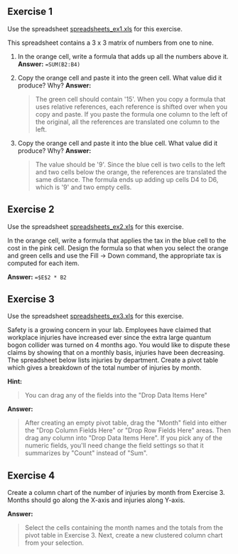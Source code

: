 ## Exercise 1

Use the spreadsheet [spreadsheets_ex1.xls](spreadsheets_ex1.xls) for this exercise.

This spreadsheet contains a 3 x 3 matrix of numbers from one to nine.

1. In the orange cell, write a formula that adds up all the numbers above it. 
   **Answer:**
   `=SUM(B2:B4)`

2. Copy the orange cell and paste it into the green cell.  What value did it
produce?  Why?
   **Answer:**
   > The green cell should contain '15'.  When you copy a formula that uses
   > relative references, each reference is shifted over when you copy and
   > paste.  If you paste the formula one column to the left of the original,
   > all the references are translated one column to the left.

3. Copy the orange cell and paste it into the blue cell.  What value did it
produce?  Why?
   **Answer:**
   > The value should be '9'.  Since the blue cell is two cells to the left and
   > two cells below the orange, the references are translated the same
   > distance.  The formula ends up adding up cells D4 to D6, which is '9' and
   > two empty cells.


## Exercise 2

Use the spreadsheet [spreadsheets_ex2.xls](spreadsheets_ex2.xls) for this exercise.

In the orange cell, write a formula that applies the tax in the blue cell to the
cost in the pink cell.  Design the formula so that when you select the orange
and green cells and use the Fill -> Down command, the appropriate tax is
computed for each item.

   **Answer:**
   `=$E$2 * B2`


## Exercise 3

Use the spreadsheet [spreadsheets_ex3.xls](spreadsheets_ex3.xls) for this exercise.

Safety is a growing concern in your lab.  Employees have claimed that workplace
injuries have increased ever since the extra large quantum bogon collider was
turned on 4 months ago.  You would like to dispute these claims by showing that
on a monthly basis, injuries have been decreasing.  The spreadsheet below lists
injuries by department.  Create a pivot table which gives a breakdown of the
total number of injuries by month.

   **Hint:**
   > You can drag any of the fields into the "Drop Data Items Here"

   **Answer:**
   > After creating an empty pivot table, drag the "Month" field into either the
   > "Drop Column Fields Here" or "Drop Row Fields Here" areas.  Then drag any
   > column into "Drop Data Items Here".  If you pick any of the numeric fields,
   > you'll need change the field settings so that it summarizes by "Count"
   > instead of "Sum".


## Exercise 4

Create a column chart of the number of injuries by month from Exercise 3.
Months should go along the X-axis and injuries along Y-axis.

**Answer:**
> Select the cells containing the month names and the totals from the pivot
> table in Exercise 3.  Next, create a new clustered column chart from your
> selection.
